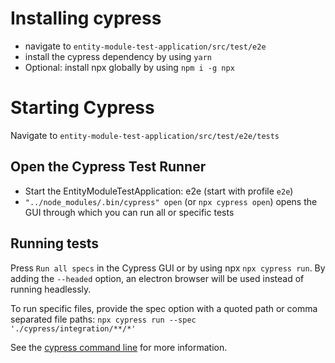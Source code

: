 # Installing cypress

* navigate to `entity-module-test-application/src/test/e2e`
* install the cypress dependency by using `yarn`
* Optional: install npx globally by using `npm i -g npx`

# Starting Cypress

Navigate to `entity-module-test-application/src/test/e2e/tests`

## Open the Cypress Test Runner

* Start the EntityModuleTestApplication: e2e (start with profile `e2e`)
* `"../node_modules/.bin/cypress" open` (or `npx cypress open`) opens the GUI through which you can run all or specific tests 

## Running tests

Press `Run all specs` in the Cypress GUI or by using npx `npx cypress run`.
By adding the `--headed` option, an electron browser will be used instead of running headlessly.

To run specific files, provide the spec option with a quoted path or comma separated file paths: `npx cypress run --spec './cypress/integration/**/*'`

See the [cypress command line](https://docs.cypress.io/guides/guides/command-line.html#Installation) for more information.


